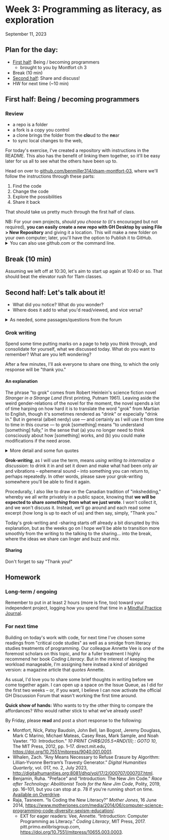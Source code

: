 
# Week 3: Programming as literacy, as exploration
<span class="date">September 11, 2023</span>


## Plan for the day:

* [First half](#first-half): Being / becoming programmers
    - brought to you by Montfort ch 3    
* Break (10 min)
* [Second half](#second-half): Share and discuss!
* HW for next time (~10 min)

<a id="first-half"></a>
## First half: Being / becoming programmers

### Review
- a repo is a folder
- a fork is a copy you control
- a clone brings the folder from the **clo**ud to the **ne**ar
- to sync local changes to the web,

For today's exercise, I've created a repository with instructions in the README. This also has the benefit of linking them together, so it'll be easy later for us all to see what the others have been up to.

Head on over to [github.com/benmiller314/dsam-montfort-03](https://github.com/benmiller314/dsam-montfort-03), where we'll follow the instructions through these parts:

1. Find the code
2. Change the code
3. Explore the possibilities
4. Share it back

That should take us pretty much through the first half of class.

<div class="alert alert-info">NB: For your own projects, <em>should you choose to</em> (it's encouraged but not required), <strong>you can easily create a new repo with GH Desktop by using File > New Repository</strong> and giving it a location. This will make a new folder on your own computer; later, you'll have the option to Publish it to GitHub.
<details><summary>You can also use github.com or the command line.</summary>
<ul><li>From github.com, go to your user page (the default when you log in) and click on the green New button. To work on the repo locally, you'll want to clone it.</li>
<li>From the command line, navigate to a folder you want to start tracking and run <code>git init</code>. You'll have to run <code>git add remote {url}</code> (replacing <code>{url}</code> with a github.com address before you can <code>git push</code>.)</li>
</ul>
</details>
</div>


<!--
Takeaways:
* some code controls processing, some is just source material to process
* we can tell the difference between source material and processing instructions, even in an unfamiliar programming language
    - and it's not just the all-caps (though I started with that because I thought it would be easier)
-->

## Break (10 min)
Assuming we left off at 10:30, let's aim to start up again at 10:40 or so. That should beat the elevator rush for 11am classes.

<a id="second-half"></a>
## Second half: Let's talk about it!

- What did you notice? What do you wonder?
- Where does it add to what you'd read/viewed, and vice versa?

<details><summary>As needed, some passages/questions from the forum</summary>
    <details><summary>On project scope</summary>
        <blockquote>
            <p>The three main things you can learn from a free project are how to do something using your programming skills that is <em>tractable</em>, <em>computational</em>, and <em>interesting</em>. A project has to be tractable—that is, manageable, something you can handle—or it won’t be possible for you to accomplish it. Most of the free projects have some basic structure to them but allow latitude in how they are done.</p>
            <p>This discussion will hopefully make even more sense after you have learned the fun- damentals a good bit using Methods 1, 2, and 3. But to be concrete about the tractable, computational, and interesting at this point, I’ll imagine a final project (or “very free project”) for a semester-long class, one that is not constrained and builds on everything learned throughout the semester.</p>
            <p>For such a project, you may want to develop a networked multimedia system that can converse about art history as well as an expert human can. Nice idea, but this is not a tractable project. Just making a website with some images of visual art and some writing about visual art could be a fine project for a different context, but it isn’t a computational project that uses your growing ability as a programmer. Figuring out some simple statistics of different photographs, represented as JPEG files, may be both tractable and computational, but because it isn’t very likely to offer insights, it doesn’t seem very interesting. It is a challenge to find a free project that meets all three of these criteria. If you do develop a project that interests you, is computational, and can be accomplished, you not only will be developing as a programmer; you’ll also be learning about how programming and computation is meaningful to you.</p>
            <p class="bq_cite">Montfort 20–21 (section 1.10)</p>
        </blockquote>
        <p><a href="https://github.com/benmiller314/dsam2023fall/issues/4#issuecomment-1712310041">Sidra asks</a>: How do we reconcile Montfort's (dis)approval with a project like Rachel Deblinger's "<a href="https://memoriesmotifs.com/">Memories/Motifs</a>"?</p>
    </details><!--/ On project scope -->
    <details><summary>On audience</summary>
        <p><a href="https://github.com/benmiller314/dsam2023fall/issues/4#issuecomment-1712558505">Khushboo noted</a> that "one of the questions that looms large while reading both the texts is that of the intended reader." In composition theory, we have a key concept that (in the words of Andrea Lunsford and Lisa Ede) audience is not only <em>addressed</em> but also <em>invoked</em>; in other words, writers can try to imagine up an ideal audience member and shape their texts so as to invite readers to come closer to that ideal.</p>
        <p>So I guess I'd pose the question to you all in this way: Did you find yourself inside the primary "audience addressed" of either or both of these texts? If not, how inviting were they to you as a secondary reader, i.e. how well were you able to see yourself as part of an "audience invoked"?</p>
        <p>Here are some first-page passages to ground the discussion:</p>
        <blockquote><p>You are an educated, successful person capable of abstract thought. A VP doing an SVP’s job. Your office, appointed with decent furniture and a healthy amount of natural light filtered through vertical blinds, is commensurate with nearly two decades of service to the craft of management.</p>
        <p>[...]</p>
        <p>For your entire working memory, some Internet thing has come along every two years and suddenly hundreds of thousands of dollars (inevitably millions) must be poured into amorphous projects with variable deadlines. Content management projects, customer relationship management integration projects, mobile apps, paperless office things, global enterprise resource planning initiatives—no matter how tightly you clutch the purse strings, software finds a way to pry open your fingers.</p>
        <p class="bq_cite">Ford section 1</p>
        </blockquote>
        <blockquote><p>This book is mainly addressed to people without a programming background— particularly to both individual, self-directed learners and to graduate students in the arts and humanities. I developed this book in part for use in university courses, as a textbook. I also put a lot of effort into developing a book that will be useful outside a standard classroom and course. I provide suggestions for teaching this book, and for learning from it in a class, in appendix B, “Contexts for Learning,” which also includes some suggestions for self-directed students.</p>
        <p>To some, <em>programming</em> is associated with expertise, professional status, and esoteric technical difficulty. I don’t think the term <em>programming</em> needs to be intimidating, any more than the terms <em>writing</em> or <em>sketching</em> do. These are simply the conventional words for different activities—creative activities that are also methods for inquiry.
        </p>
        <p class="bq_cite">Montfort 1 (section 1.1)</p>
        </blockquote>
        <p>I imagine this may also bring in <a href="https://github.com/benmiller314/dsam2023fall/issues/4#issuecomment-1712620347">Chloe's comments</a> about business-writing conventions and the mystification of digital tools: "what kind of tools we think of like levers and pulleys and which ones we think of like magic."</p>
    </details><!--/ On audience -->
    <details><summary>On exploration vs. exploitation</summary>
        <p><a href="https://github.com/benmiller314/dsam2023fall/issues/4#issuecomment-1712920772">Alex points us</a> toward this distinction of Montfort's, noting that trying to apply his grocery store metaphor to learning code is frustrating. Here's one representative paragraph:</p>
        <blockquote>
            <p>In organizational behavior, machine learning, and grocery shopping, it is desirable to balance exploration with exploitation. We can imagine a shopper who does nothing but explore—who tries new foods at random but never returns to enjoy a particularly pleasing food again. What is being learned from such exploration? <strong>As described, nothing at all is being learned. Not just very little, but nothing: each random selection is completely independent of the previous ones.</strong> One day’s grocery basket could be improved by remembering some of the best items found so far and selecting those while also continuing to look for new food. Most grocery-seeking individuals balance exploration and exploitation in some way, just as successful companies try to profit from existing, stable lines of business while they also try out new opportunities that might pay off significantly. A robot finding its way around a changing or partially known environment should exploit some known ways to get from place to place while also devoting some time to exploration, in the hopes that it can find more efficient routes. </p>
            <p class="bq_cite">Montfort 5–6, boldface Ben's</p>
        </blockquote>
        <p>How do we understand the terms of this metaphor? What is Montfort after with it, do you think? Can we come up with a better metaphorical framework for expressing that intervention?</p>
    </details><!--/ On exploration vs. exploitation -->
    <details><summary>On labor and its (in)visibility</summary>
        <p>Back in the previous week's discussion, <a href="https://github.com/benmiller314/dsam2023fall/issues/3#issuecomment-1703078145">Khushboo raises the question of labor</a>: "how does one perceive it?" I hear that as both "how do we even know it's happening?" and as "how do we feel about it?", i.e. do we see it as a good thing, a sign of access? or as a burden? (Khushboo, is that a fair sayback?) Despite all the efforts that go into even developing systems of practice, let alone enacting them, ensuring recognition is never simple or guaranteed.</p>
        <p>Khushboo, like <a href="https://github.com/benmiller314/dsam2023fall/issues/3#issuecomment-1700095619">Sidra in the previous post</a>, grounds this line of questioning in Risam and Gil's discussion of "Tense Origins." Here's an excerpt:</p>
        <blockquote>
            <p>The second tension is a relatively newer one between metaphorical computer literacy — the ability to use GUIs, an act in which most people with computational devices engage through their ordinary interactions online — and symbolic computational literacy, or the ability to “code,” which remains the purview of a rare few, especially in the humanities. Much has been made of the debate over whether one must code to be a digital humanist<span class="ftnref">[10]</span> [Cecire 2011] [Sample 2011] [Posner 2012]. The two of us have, at earlier moments in our careers, understood firsthand how many who wish to undertake digital humanities scholarship are simply looking for easy access to out-of-the-box software and platforms with GUIs for project development.</p>
            <p>The history of digital humanities is marked by many laudable efforts to create tools with GUIs that allow scholars to create digital scholarship in the humanities without having to develop much symbolic computational literacy. However, these tools are inextricably linked to the dominance of English as a lingua franca for programming and markup languages, with downstream implications for those working with languages other than English — namely the emphasis on Anglophone scholarship in digital humanities and the comparative underdevelopment of multilingual digital humanities, particularly languages in scripts other than Latin and those read from right to left [Fiormonte 2015] [Risam 2018a] [Wrisley 2019]. In addition, we have increasingly come to understand that GUIs hide the systems that drive that production, and by extension, the labor to maintain and sustain them. For example, platforms like WordPress that rely on a database require labor to keep abreast of updates and patches, deprecated dependencies like plugins, and their vulnerability to security breaches — and to fix the issues that inevitably arise. Such invisible labor is so successfully obscured that even the most veteran practitioners struggle with its implications after decades of work in the field [Drucker 2021] [Yelton 2021]. Technologies associated with Minimal Computing™ like Jekyll offer some relief from labor issues by avoiding reliance on a database, though not without inevitable tradeoffs — among them, the learning curve for use.</p>
            <p class="bq_cite">Risam and Gil, paragraphs 14-15</p>
            </blockquote>
            <p>I don't expect there's a way to entirely unravel the tensions here. But do you see ways forward? Or new ways of articulating the tensions or questions, in light of the reading and practice with code and/or DH projects/tools/methods/studies you've engaged in since?</p>
    </details><!--/ On labor and its (in)visibility -->
</details><!-- end of "if needed" section -->

### Grok writing

<div class="alert alert-success">
    <p>Spend some time putting marks on a page to help you think through, and consolidate for yourself, what we discussed today. What do you want to remember? What are you left wondering?</p>
</div>

After a few minutes, I'll ask everyone to share one thing, to which the only response will be "thank you."

#### An explanation

The phrase "to grok" comes from Robert Heinlein's science fiction novel _Stranger in a Strange Land_ (first printing, Putnam 1961). Leaving aside the weird gender-relations of the novel for the moment, the novel spends a lot of time harping on how hard it is to translate the word "grok" from Martian to English, though it's sometimes rendered as "drink" or especially "drink in." But in general (albeit nerdy) use &mdash; and certainly as I will use it from time to time in this course &mdash; to grok [something] means "to understand [something] fully," in the sense that (a) you no longer need to think consciously about how [something] works, and (b) you could make modifications if the need arose.

<details>
    <summary>More detail and some fun quotes</summary>
    <p>Here's an example of the original usage:</p>
    <blockquote>
        <p>The Martian Race had encountered the people of the fifth planet, grokked them completely, and had taken action; asteroid ruins were all that remained, save that the Martians continued to cherish and praise the people they had destroyed. This new work of art was one of many attempts to grok the whole beautiful experience in all its complexity in one opus. But before it could be judged it was necessary to grok how to judge it. (Heinlein 93)</p>
    </blockquote>
    <p>Wikipedia's<a href="https://en.wikipedia.org/w/index.php?title=Grok&amp;oldid=695270451#In_computer_programmer_culture">current page on "Grok"</a> features this definition, which matches my experience of the term's usage:</p>
    <blockquote>
        <p>The<a href="https://en.wikipedia.org/wiki/Jargon_File">Jargon File</a>, which describes itself as a "Hacker's Dictionary" and has been published under that name three times, puts grok in a programming context:</p>
        <blockquote>
            <p>When you claim to "grok" some knowledge or technique, you are asserting that you have not merely learned it in a detached instrumental way but that it has become part of you, part of your identity. For example, to say that you "know"<a href="http://www.catb.org/jargon/html/L/LISP.html">Lisp</a>is simply to assert that you can code in it if necessary &mdash; but to say you "grok" LISP is to claim that you have deeply entered the world-view and spirit of the language, with the implication that it has transformed your view of programming. Contrast<a href="http://www.catb.org/jargon/html/Z/zen.html">zen</a>, which is a similar supernatural understanding experienced as a single brief flash.</p>
        </blockquote>
    </blockquote>
</details> <!--/ fun quotes -->

**Grok-<em>writing</em>**, as I will use the term, means _using writing to internalize a discussion_: to drink it in and set it down and make what had been only air and vibrations &ndash; ephemeral sound &ndash; into something you can return to, perhaps repeatedly. In other words, please save your grok-writing somewhere you'll be able to find it again.

Procedurally, I also like to draw on the Canadian tradition of "inkshedding," whereby we all write privately in a public space, knowing that **we will be expected to share _something_ from what we just wrote**. I won't collect it, and we won't discuss it. Instead, we'll go around and each read some excerpt (how long is up to each of us) and then say, simply, "Thank you."

Today's grok-writing and -sharing starts off already a bit disrupted by this explanation, but as the weeks go on I hope we'll be able to transition more smoothly from the writing to the talking to the sharing... into the break, where the ideas we share can linger and buzz and mix.

#### Sharing
Don't forget to say "Thank you!"

## Homework

### Long-term / ongoing
Remember to put in at least 2 hours (more is fine, too) toward your independent project, logging how you spend that time in a [Mindful Practice Journal](../projects#mindful-practice-journal).


### For next time

Building on today's work with code, for next time I've chosen some readings from "critical code studies" as well as a smidge from literacy studies treatments of programming. Our colleague Annette Vee is one of the foremost scholars on this topic, and for a fuller treatment I highly recommend her book _Coding Literacy_. But in the interest of keeping the workload manageable, I'm assigning here instead a kind of abridged version: a magazine article that _quotes_ Annette.

<div class="alert alert-info">
<p>As usual, I'd love you to share some brief thoughts in writing before we come together again. I can open up a space on the Issue Queue, as I did for the first two weeks – or, if you want, I believe I can now activate the official GH Discussion Forum that wasn't working the first time around.</p>
<p><strong>Quick show of hands:</strong> Who wants to try the other thing to compare the affordances? Who would rather stick to what we've already used?</p>
</div>

By Friday, please **read** and post a short response to the following:

* Montfort, Nick, Patsy Baudoin, John Bell, Ian Bogost, Jeremy Douglass, Mark C Marino, Michael Mateas, Casey Reas, Mark Sample, and Noah Vawter. “10: Introduction.” _10 PRINT CHR$(205.5+RND(1)); : GOTO 10_, The MIT Press, 2012, pp. 1–17. direct.mit.edu, <a href="https://doi.org/10.7551/mitpress/9040.001.0001">https://doi.org/10.7551/mitpress/9040.001.0001</a>.
* Whalen, Zach. “Any Means Necessary to Refuse Erasure by Algorithm: Lillian-Yvonne Bertram’s Travesty Generator.” _Digital Humanities Quarterly_, vol. 017, no. 2, July 2023, <a href="http://digitalhumanities.org:8081/dhq/vol/17/2/000707/000707.html">http://digitalhumanities.org:8081/dhq/vol/17/2/000707/000707.html</a>.
* Benjamin, Ruha. "Preface" and “Introduction: The New Jim Code.” _Race after Technology: Abolitionist Tools for the New Jim Code_, Polity, 2019, pp. 16–101, but you can stop at p. 78 if you're running short on time. [Available on Overdrive](https://pitt.primo.exlibrisgroup.com/permalink/01PITT_INST/e8h8hp/alma9999863389206236).
* Raja, Tasneem. “Is Coding the New Literacy?” _Mother Jones_, 16 June 2014, <a href="https://www.motherjones.com/media/2014/06/computer-science-programming-code-diversity-sexism-education/">https://www.motherjones.com/media/2014/06/computer-science-programming-code-diversity-sexism-education/</a>.
    - EXT for eager readers: Vee, Annette. “Introduction: Computer Programming as Literacy.” _Coding Literacy_, MIT Press, 2017. pitt.primo.exlibrisgroup.com, <a href="https://doi.org/10.7551/mitpress/10655.003.0003">https://doi.org/10.7551/mitpress/10655.003.0003</a>.
